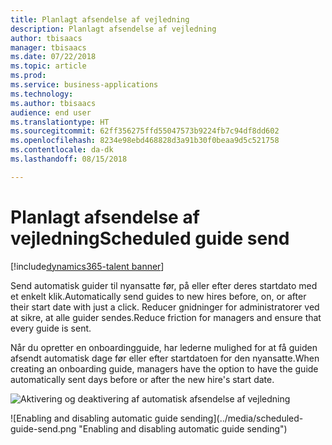 ```yaml
---
title: Planlagt afsendelse af vejledning
description: Planlagt afsendelse af vejledning
author: tbisaacs
manager: tbisaacs
ms.date: 07/22/2018
ms.topic: article
ms.prod: 
ms.service: business-applications
ms.technology: 
ms.author: tbisaacs
audience: end user
ms.translationtype: HT
ms.sourcegitcommit: 62ff356275ffd55047573b9224fb7c94df8dd602
ms.openlocfilehash: 8234e98ebd468828d3a91b30f0beaa9d5c521758
ms.contentlocale: da-dk
ms.lasthandoff: 08/15/2018

---
```


#  <a name="scheduled-guide-send"></a><span data-ttu-id="8eaca-103">Planlagt afsendelse af vejledning</span><span class="sxs-lookup"><span data-stu-id="8eaca-103">Scheduled guide send</span></span>

[!include[dynamics365-talent banner](../../includes/dynamics365-talent.md)]



<span data-ttu-id="8eaca-104">Send automatisk guider til nyansatte før, på eller efter deres startdato med et enkelt klik.</span><span class="sxs-lookup"><span data-stu-id="8eaca-104">Automatically send guides to new hires before, on, or after their start date with just a click.</span></span> <span data-ttu-id="8eaca-105">Reducer gnidninger for administratorer ved at sikre, at alle guider sendes.</span><span class="sxs-lookup"><span data-stu-id="8eaca-105">Reduce friction for managers and ensure that every guide is sent.</span></span>

<span data-ttu-id="8eaca-106">Når du opretter en onboardingguide, har lederne mulighed for at få guiden afsendt automatisk dage før eller efter startdatoen for den nyansatte.</span><span class="sxs-lookup"><span data-stu-id="8eaca-106">When creating an onboarding guide, managers have the option to have the guide automatically sent days before or after the new hire's start date.</span></span>

<span data-ttu-id="8eaca-107">![Aktivering og deaktivering af automatisk afsendelse af vejledning](../media/scheduled-guide-send.png "Aktivering og deaktivering af automatisk afsendelse af vejledning")
<!-- Talent_Scheduled guide send_A.PNG --></span><span class="sxs-lookup"><span data-stu-id="8eaca-107">![Enabling and disabling automatic guide sending](../media/scheduled-guide-send.png "Enabling and disabling automatic guide sending")
<!-- Talent_Scheduled guide send_A.PNG --></span></span>

<!--
# Who uses this feature  
Managers
# License required
Talent license 
# Development status
In development
# Target timeframe
- Public Preview: June
- GA: July
-->

